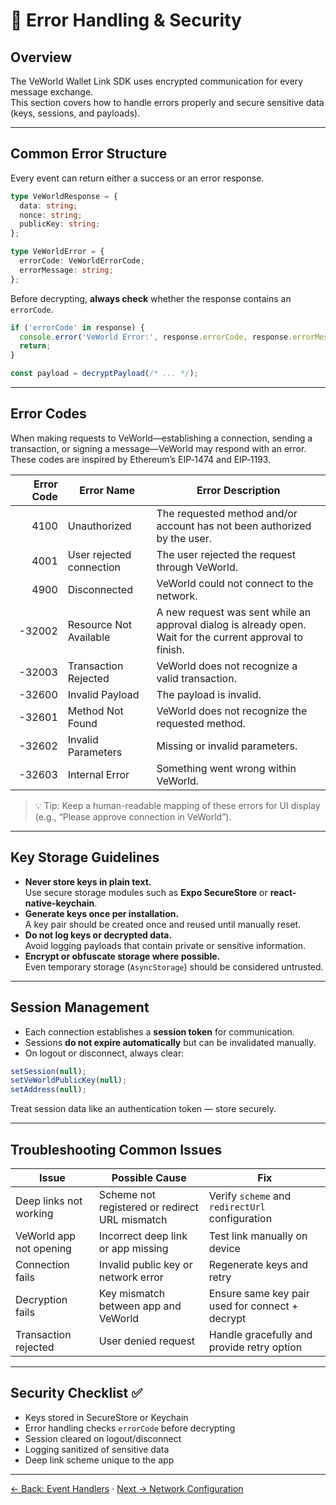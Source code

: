 # 🧰 Error Handling & Security

## Overview

The VeWorld Wallet Link SDK uses encrypted communication for every message exchange.  
This section covers how to handle errors properly and secure sensitive data (keys, sessions, and payloads).

---

## Common Error Structure

Every event can return either a success or an error response.

```ts
type VeWorldResponse = {
  data: string;
  nonce: string;
  publicKey: string;
};

type VeWorldError = {
  errorCode: VeWorldErrorCode;
  errorMessage: string;
};
```

Before decrypting, **always check** whether the response contains an `errorCode`.

```ts
if ('errorCode' in response) {
  console.error('VeWorld Error:', response.errorCode, response.errorMessage);
  return;
}

const payload = decryptPayload(/* ... */);
```

---

## Error Codes

When making requests to VeWorld—establishing a connection, sending a transaction, or signing a message—VeWorld may respond with an error.  
These codes are inspired by Ethereum’s EIP‑1474 and EIP‑1193.

| Error Code | Error Name | Error Description |
|---:|---|---|
| 4100 | Unauthorized | The requested method and/or account has not been authorized by the user. |
| 4001 | User rejected connection | The user rejected the request through VeWorld. |
| 4900 | Disconnected | VeWorld could not connect to the network. |
| -32002 | Resource Not Available | A new request was sent while an approval dialog is already open. Wait for the current approval to finish. |
| -32003 | Transaction Rejected | VeWorld does not recognize a valid transaction. |
| -32600 | Invalid Payload | The payload is invalid. |
| -32601 | Method Not Found | VeWorld does not recognize the requested method. |
| -32602 | Invalid Parameters | Missing or invalid parameters. |
| -32603 | Internal Error | Something went wrong within VeWorld. |

> 💡 Tip: Keep a human-readable mapping of these errors for UI display (e.g., “Please approve connection in VeWorld”).

---

## Key Storage Guidelines

- **Never store keys in plain text.**  
  Use secure storage modules such as **Expo SecureStore** or **react-native-keychain**.  
- **Generate keys once per installation.**  
  A key pair should be created once and reused until manually reset.  
- **Do not log keys or decrypted data.**  
  Avoid logging payloads that contain private or sensitive information.  
- **Encrypt or obfuscate storage where possible.**  
  Even temporary storage (`AsyncStorage`) should be considered untrusted.

---

## Session Management

- Each connection establishes a **session token** for communication.  
- Sessions **do not expire automatically** but can be invalidated manually.  
- On logout or disconnect, always clear:

```ts
setSession(null);
setVeWorldPublicKey(null);
setAddress(null);
```

Treat session data like an authentication token — store securely.

---

## Troubleshooting Common Issues

| Issue | Possible Cause | Fix |
|---|---|---|
| Deep links not working | Scheme not registered or redirect URL mismatch | Verify `scheme` and `redirectUrl` configuration |
| VeWorld app not opening | Incorrect deep link or app missing | Test link manually on device |
| Connection fails | Invalid public key or network error | Regenerate keys and retry |
| Decryption fails | Key mismatch between app and VeWorld | Ensure same key pair used for connect + decrypt |
| Transaction rejected | User denied request | Handle gracefully and provide retry option |

---

## Security Checklist ✅

- Keys stored in SecureStore or Keychain  
- Error handling checks `errorCode` before decrypting  
- Session cleared on logout/disconnect  
- Logging sanitized of sensitive data  
- Deep link scheme unique to the app

---

[← Back: Event Handlers](./05-event-handlers.md) · [Next → Network Configuration](./07-network-configuration.md)